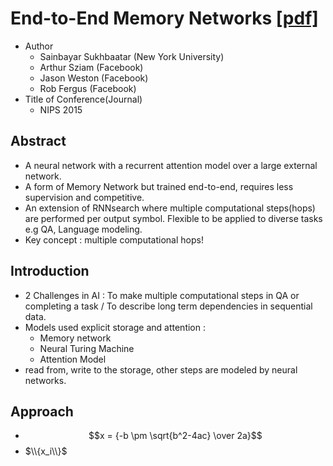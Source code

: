 # End-to-End Memory Networks [[pdf]](https://arxiv.org/pdf/1503.08895.pdf)

* Author
	* Sainbayar Sukhbaatar (New York University)
	* Arthur Sziam (Facebook)
	* Jason Weston (Facebook)
	* Rob Fergus (Facebook)
* Title of Conference(Journal)
	* NIPS 2015

## Abstract
* A neural network with a recurrent attention model over a large external network.
* A form of Memory Network but trained end-to-end, requires less supervision and competitive.
* An extension of RNNsearch where multiple computational steps(hops) are performed per output symbol. Flexible to be applied to diverse tasks e.g QA, Language modeling.
* Key concept : multiple computational hops!

## Introduction
* 2 Challenges in AI : To make multiple computational steps in QA or completing a task / To describe long term dependencies in sequential data.
* Models used explicit storage and attention :
  * Memory network
  * Neural Turing Machine
  * Attention Model
* read from, write to the storage, other steps are modeled by neural networks.

## Approach
* $$x = {-b \pm \sqrt{b^2-4ac} \over 2a}$$
* $\\{x_i\\}$
	